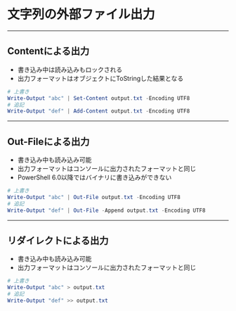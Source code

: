 # 文字列の外部ファイル出力

---

## Contentによる出力

* 書き込み中は読み込みもロックされる
* 出力フォーマットはオブジェクトにToStringした結果となる

```PowerShell
# 上書き
Write-Output "abc" | Set-Content output.txt -Encoding UTF8
# 追記
Write-Output "def" | Add-Content output.txt -Encoding UTF8
```

---

## Out-Fileによる出力

* 書き込み中も読み込み可能
* 出力フォーマットはコンソールに出力されたフォーマットと同じ
* PowerShell 6.0以降ではバイナリに書き込みができない

```PowerShell
# 上書き
Write-Output "abc" | Out-File output.txt -Encoding UTF8
# 追記
Write-Output "def" | Out-File -Append output.txt -Encoding UTF8
```

---

## リダイレクトによる出力

* 書き込み中も読み込み可能
* 出力フォーマットはコンソールに出力されたフォーマットと同じ

```PowerShell
# 上書き
Write-Output "abc" > output.txt
# 追記
Write-Output "def" >> output.txt
```
